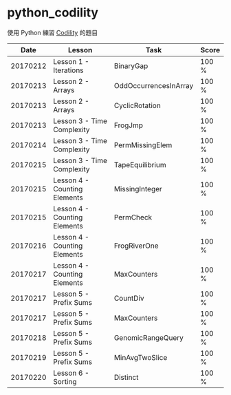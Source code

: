 # python_codility

使用 Python 練習 [Codility][co] 的題目

| Date | Lesson | Task | Score |
| ------ | ------ | ------ | ------ |
| 20170212 | Lesson 1 - Iterations | BinaryGap | 100 % |
| 20170213 | Lesson 2 - Arrays | OddOccurrencesInArray | 100 % |
| 20170213 | Lesson 2 - Arrays | CyclicRotation | 100 % |
| 20170213 | Lesson 3 - Time Complexity | FrogJmp | 100 % |
| 20170214 | Lesson 3 - Time Complexity | PermMissingElem | 100 % |
| 20170215 | Lesson 3 - Time Complexity | TapeEquilibrium | 100 % |
| 20170215 | Lesson 4 - Counting Elements | MissingInteger | 100 % |
| 20170215 | Lesson 4 - Counting Elements | PermCheck | 100 % |
| 20170216 | Lesson 4 - Counting Elements | FrogRiverOne | 100 % |
| 20170217 | Lesson 4 - Counting Elements | MaxCounters | 100 % |
| 20170217 | Lesson 5 - Prefix Sums | CountDiv | 100 % |
| 20170217 | Lesson 5 - Prefix Sums | MaxCounters | 100 % |
| 20170218 | Lesson 5 - Prefix Sums | GenomicRangeQuery | 100 % |
| 20170219 | Lesson 5 - Prefix Sums | MinAvgTwoSlice | 100 % |
| 20170220 | Lesson 6 - Sorting | Distinct | 100 % |

[co]: <https://codility.com/programmers/>